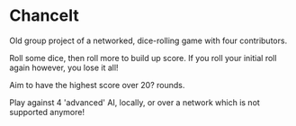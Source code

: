 # ChanceIt

Old group project of a networked, dice-rolling game with four contributors.

Roll some dice, then roll more to build up score. If you roll your initial roll again however, you lose it all!

Aim to have the highest score over 20? rounds.

Play against 4 'advanced' AI, locally, or over a network which is not supported anymore!